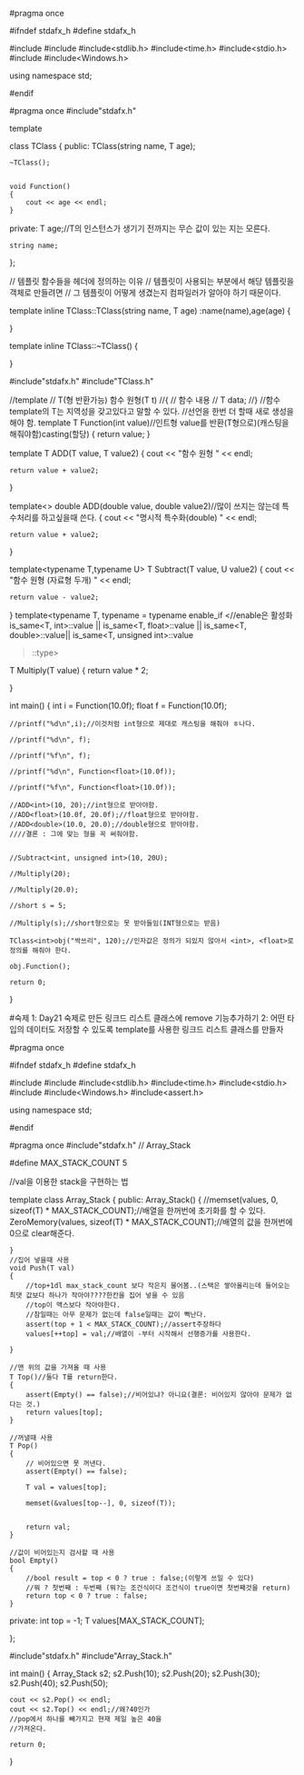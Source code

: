#pragma once

#ifndef stdafx_h
#define stdafx_h

#include<iostream>
#include<string>
#include<stdlib.h>
#include<time.h>
#include<stdio.h>
#include<vector>
#include<Windows.h>


using namespace std;

#endif


#pragma once
#include"stdafx.h"

template<typename T>

class TClass
{
public:
	TClass(string name, T age);


	~TClass();
	

	void Function()
	{
		cout << age << endl;
	}

private:
	T age;//T의 인스턴스가 생기기 전까지는 무슨 값이 있는 지는 모른다.

	string name;

};

// 템플릿 함수들을 헤더에 정의하는 이유
// 템플릿이 사용되는 부분에서 해당 템플릿을 객체로 만들려면 
// 그 템플릿이 어떻게 생겼는지 컴파일러가 알아야 하기 때문이다.

template<typename T>
inline TClass<T>::TClass(string name, T age)
	:name(name),age(age)
{

}


template<typename T>
inline TClass<T>::~TClass()
{

}




#include"stdafx.h"
#include"TClass.h"


//template<typename T>
// T(형 반환가능) 함수 원형(T t)
//{
//	함수 내용
//	T data;
//}
//함수 template의 T는 지역성을 갖고있다고 말할 수 있다.
//선언을 한번 더 할때 새로 생성을 해야 함.
template<typename T>
T Function(int value)//인트형 value를 반환(T형으로)(캐스팅을 해줘야함)casting(할당)
{
	return value;
}

template<typename T>
T ADD(T value, T value2)
{
	cout << "함수 원형 " << endl;

	return value + value2;
}

template<>
double ADD<double>(double value, double value2)//많이 쓰지는 않는데 특수처리를 하고싶을때 쓴다.
{
	cout << "명시적 특수화(double) " << endl;

	return value + value2;
}

template<typename T,typename U>
T Subtract(T value, U value2)
{
	cout << "함수 원형 (자료형 두개) " << endl; 

	return value - value2;
}
template<typename T, typename = typename enable_if <//enable은 활성화
	is_same<T, int>::value ||
	is_same<T, float>::value ||
	is_same<T, double>::value||
	is_same<T, unsigned int>::value
>::type>

T Multiply(T value)
{
	return value * 2;

}

int main()
{
	int i = Function<float>(10.0f);
	float f = Function<float>(10.0f);

	//printf("%d\n",i);//이것처럼 int형으로 제대로 캐스팅을 해줘야 ㅎ나다.

	//printf("%d\n", f);

	//printf("%f\n", f);

	//printf("%d\n", Function<float>(10.0f));

	//printf("%f\n", Function<float>(10.0f));

	//ADD<int>(10, 20);//int형으로 받아야함.
	//ADD<float>(10.0f, 20.0f);//float형으로 받아야함.
	//ADD<double>(10.0, 20.0);//double형으로 받아야함.
	////결론 : 그에 맞는 형을 꼭 써줘야함.


	//Subtract<int, unsigned int>(10, 20U);

	//Multiply(20);

	//Multiply(20.0);

	//short s = 5;

	//Multiply(s);//short형으로는 못 받아들임(INT형으로는 받음)

	TClass<int>obj("싹쓰리", 120);//인자값은 정의가 되있지 않아서 <int>, <float>로 정의를 해줘야 한다.

	obj.Function();

	return 0;
}

#숙제
1: Day21 숙제로 만든 링크드 리스트 클래스에 remove 기능추가하기
2: 어떤 타입의 데이터도 저장할 수 있도록 template를 사용한 링크드 리스트 클래스를 만들자




#pragma once

#ifndef stdafx_h
#define stdafx_h

#include<iostream>
#include<string>
#include<stdlib.h>
#include<time.h>
#include<stdio.h>
#include<vector>
#include<Windows.h>
#include<assert.h>


using namespace std;

#endif


#pragma once
#include"stdafx.h"
// Array_Stack

#define MAX_STACK_COUNT 5

//val을 이용한 stack을 구현하는 법

template<typename T>
class Array_Stack
{
public:
	Array_Stack()
	{
		//memset(values, 0, sizeof(T) * MAX_STACK_COUNT);//배열을 한꺼번에 초기화를 할 수 있다.
		ZeroMemory(values, sizeof(T) * MAX_STACK_COUNT);//배열의 값을 한꺼번에 0으로 clear해준다.


	}
	//집어 넣을때 사용
	void Push(T val)
	{
		//top+1dl max_stack_count 보다 작은지 물어봄..(스택은 쌓아올리는데 들어오는 최댓 값보다 하나가 작아야????한칸을 집어 넣을 수 있음
		//top이 맥스보다 작아야한다.
		//참일때는 아무 문제가 없는데 false일때는 값이 뻑난다.
		assert(top + 1 < MAX_STACK_COUNT);//assert주장하다
		values[++top] = val;//배열이 -부터 시작해서 선행증가를 사용한다.

	}

	//맨 위의 값을 가져올 때 사용
	T Top()//둘다 T를 return한다.
	{
		assert(Empty() == false);//비어있냐? 아니요(결론: 비어있지 않아야 문제가 없다는 것.)
		return values[top];
	}

	//꺼낼때 사용
	T Pop()
	{
		// 비어있으면 못 꺼낸다.
		assert(Empty() == false);

		T val = values[top];
		
		memset(&values[top--], 0, sizeof(T));


		return val;
	}

	//값이 비어있는지 검사할 때 사용
	bool Empty()
	{
		//bool result = top < 0 ? true : false;(이렇게 쓰일 수 있다)
		//뭐 ? 첫번째 : 두번째 (뭐?는 조건식이다 조건식이 true이면 첫번째것을 return)
		return top < 0 ? true : false;
	}


private:
	int top = -1;
	T values[MAX_STACK_COUNT];


};


#include"stdafx.h"
#include"Array_Stack.h"




int main()
{
	Array_Stack<int> s2;
	s2.Push(10);
	s2.Push(20);
	s2.Push(30);
	s2.Push(40);
	s2.Push(50);
	
	cout << s2.Pop() << endl;
	cout << s2.Top() << endl;//왜?40인가
	//pop에서 하나를 빼가지고 현재 제일 높은 40을
	//가져온다.

	return 0;
}


